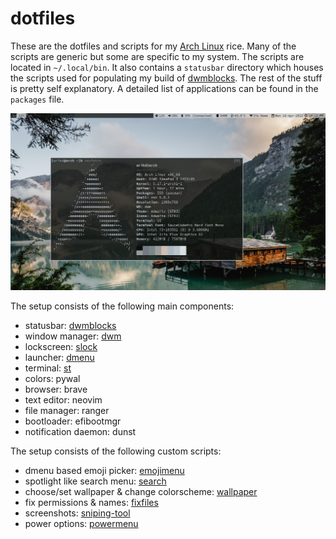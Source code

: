 # dotfiles

These are the dotfiles and scripts for my [Arch Linux](https://archlinux.org/) rice. Many of the scripts are generic but some are specific to my system. The scripts are located in `~/.local/bin`. It also contains a `statusbar` directory which houses the scripts used for populating my build of [dwmblocks](https://github.com/dwrik/dwmblocks). The rest of the stuff is pretty self explanatory. A detailed list of applications can be found in the `packages` file.

![Arch Linux Rice Screenshot](https://github.com/dwrik/dotfiles/blob/main/.local/share/screenshot)

The setup consists of the following main components:

- statusbar: [dwmblocks](https://github.com/dwrik/dwmblocks)
- window manager: [dwm](https://github.com/dwrik/dwm)
- lockscreen: [slock](https://github.com/dwrik/slock)
- launcher: [dmenu](https://github.com/dwrik/dmenu)
- terminal: [st](https://github.com/dwrik/st)
- colors: pywal
- browser: brave
- text editor: neovim
- file manager: ranger
- bootloader: efibootmgr
- notification daemon: dunst

The setup consists of the following custom scripts:

- dmenu based emoji picker: [emojimenu](https://github.com/dwrik/dotfiles/blob/main/.local/bin/emojimenu)
- spotlight like search menu: [search](https://github.com/dwrik/dotfiles/blob/main/.local/bin/search)
- choose/set wallpaper & change colorscheme: [wallpaper](https://github.com/dwrik/dotfiles/blob/main/.local/bin/wallpaper)
- fix permissions & names: [fixfiles](https://github.com/dwrik/dotfiles/blob/main/.local/bin/fixfiles)
- screenshots: [sniping-tool](https://github.com/dwrik/dotfiles/blob/main/.local/bin/sniping-tool)
- power options: [powermenu](https://github.com/dwrik/dotfiles/blob/main/.local/bin/powermenu)
